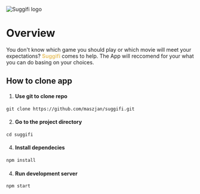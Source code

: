 ![Suggifi logo](https://i.ibb.co/5kwkKvG/logo100x200.png)  

# Overview 

You don't know which game you should play or which movie will meet your expectations?
<span style="color:#E9C46A">**Suggifi**</span> comes to help. The App will reccomend for your what you can do basing on your choices.

## How to clone app

1. #### Use git to clone repo 

`git clone https://github.com/maszjan/suggifi.git`

2. #### Go to the project directory

`cd suggifi`
   
4. #### Install dependecies

`npm install`


4. #### Run development server

`npm start`
